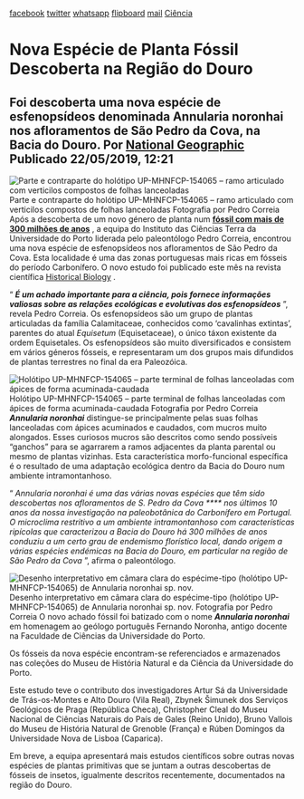 [facebook](https://www.facebook.com/sharer/sharer.php?u=https%3A%2F%2Fwww.natgeo.pt%2Fciencia%2F2019%2F05%2Fnova-especie-de-planta-fossil-descoberta-na-regiao-do-douro) [twitter](https://twitter.com/share?url=https%3A%2F%2Fwww.natgeo.pt%2Fciencia%2F2019%2F05%2Fnova-especie-de-planta-fossil-descoberta-na-regiao-do-douro&via=natgeo&text=Nova%20Esp%C3%A9cie%20de%20Planta%20F%C3%B3ssil%20Descoberta%20na%20Regi%C3%A3o%20do%20Douro) [whatsapp](https://web.whatsapp.com/send?text=https%3A%2F%2Fwww.natgeo.pt%2Fciencia%2F2019%2F05%2Fnova-especie-de-planta-fossil-descoberta-na-regiao-do-douro) [flipboard](https://share.flipboard.com/bookmarklet/popout?v=2&title=Nova%20Esp%C3%A9cie%20de%20Planta%20F%C3%B3ssil%20Descoberta%20na%20Regi%C3%A3o%20do%20Douro&url=https%3A%2F%2Fwww.natgeo.pt%2Fciencia%2F2019%2F05%2Fnova-especie-de-planta-fossil-descoberta-na-regiao-do-douro) [mail](mailto:?subject=NatGeo&body=https%3A%2F%2Fwww.natgeo.pt%2Fciencia%2F2019%2F05%2Fnova-especie-de-planta-fossil-descoberta-na-regiao-do-douro%20-%20Nova%20Esp%C3%A9cie%20de%20Planta%20F%C3%B3ssil%20Descoberta%20na%20Regi%C3%A3o%20do%20Douro) [Ciência](https://www.natgeo.pt/ciencia) 
# Nova Espécie de Planta Fóssil Descoberta na Região do Douro 
## Foi descoberta uma nova espécie de esfenopsídeos denominada Annularia noronhai nos afloramentos de São Pedro da Cova, na Bacia do Douro. Por [National Geographic](https://www.natgeo.pt/autor/national-geographic) Publicado 22/05/2019, 12:21 
![Parte e contraparte do holótipo UP-MHNFCP-154065 – ramo articulado com verticilos compostos de folhas lanceoladas](img/files_styles_image_00_public_figura_01.jpg, "Parte e contraparte do holótipo UP-MHNFCP-154065 – ramo articulado com verticilos compostos de folhas lanceoladas")
Parte e contraparte do holótipo UP-MHNFCP-154065 – ramo articulado com verticilos compostos de folhas lanceoladas Fotografia por Pedro Correia Após a descoberta de um novo género de planta num **[fóssil com mais de 300 milhões de anos](https://www.natgeo.pt/ciencia/2018/09/nova-planta-fossil-descoberta-em-sao-pedro-da-cova)** , a equipa do Instituto das Ciências Terra da Universidade do Porto liderada pelo paleontólogo Pedro Correia, encontrou uma nova espécie de esfenopsídeos nos afloramentos de São Pedro da Cova. Esta localidade é uma das zonas portuguesas mais ricas em fósseis do período Carbonífero. O novo estudo foi publicado este mês na revista científica [Historical Biology](https://www.tandfonline.com/doi/abs/10.1080/08912963.2019.1613391?fbclid=IwAR1oKqHvtmqTWPYETesnZD4Ky1UFFEs565oMR2HXDMOXpC1JeHeOIp5Wxbo&journalCode=ghbi20) . 

“ **_É um achado importante para a ciência, pois fornece informações valiosas sobre as relações ecológicas e evolutivas dos esfenopsídeos_** ”, revela Pedro Correia. Os esfenopsídeos são um grupo de plantas articuladas da família Calamitaceae, conhecidos como ‘cavalinhas extintas’, parentes do atual _Equisetum_ (Equisetaceae), o único táxon existente da ordem Equisetales. Os esfenopsídeos são muito diversificados e consistem em vários géneros fósseis, e representaram um dos grupos mais difundidos de plantas terrestres no final da era Paleozóica. 

![Holótipo UP-MHNFCP-154065 – parte terminal de folhas lanceoladas com ápices de forma acuminada-caudada](img/files_styles_image_00_public_annularia_0noronhai_0sp_0nov_c_a1pices.jpg, "Holótipo UP-MHNFCP-154065 – parte terminal de folhas lanceoladas com ápices de forma acuminada-caudada")
Holótipo UP-MHNFCP-154065 – parte terminal de folhas lanceoladas com ápices de forma acuminada-caudada Fotografia por Pedro Correia **_Annularia noronhai_** distingue-se principalmente pelas suas folhas lanceoladas com ápices acuminados e caudados, com mucros muito alongados. Esses curiosos mucros são descritos como sendo possíveis “ganchos” para se agarrarem a ramos adjacentes da planta parental ou mesmo de plantas vizinhas. Esta característica morfo-funcional específica é o resultado de uma adaptação ecológica dentro da Bacia do Douro num ambiente intramontanhoso. 

“ _Annularia noronhai é uma das várias novas espécies que têm sido descobertas nos afloramentos de S. Pedro da Cova **** nos últimos 10 anos da nossa investigação na paleobotânica do Carbonífero em Portugal. O microclima restritivo a um ambiente intramontanhoso com características ripícolas que caracterizou a Bacia do Douro há 300 milhões de anos conduziu a um certo grau de endemismo florístico local, dando origem a várias espécies endémicas na Bacia do Douro, em particular na região de São Pedro da Cova_ ”, afirma o paleontólogo. 

![Desenho interpretativo em câmara clara do espécime-tipo (holótipo UP-MHNFCP-154065) de Annularia noronhai sp. nov.](img/files_styles_image_00_public_figure_0.jpg, "Desenho interpretativo em câmara clara do espécime-tipo (holótipo UP-MHNFCP-154065) de Annularia noronhai sp. nov.")
Desenho interpretativo em câmara clara do espécime-tipo (holótipo UP-MHNFCP-154065) de Annularia noronhai sp. nov. Fotografia por Pedro Correia O novo achado fóssil foi batizado com o nome **_Annularia noronhai_** em homenagem ao geólogo português Fernando Noronha, antigo docente na Faculdade de Ciências da Universidade do Porto. 

Os fósseis da nova espécie encontram-se referenciados e armazenados nas coleções do Museu de História Natural e da Ciência da Universidade do Porto. 

Este estudo teve o contributo dos investigadores Artur Sá da Universidade de Trás-os-Montes e Alto Douro (Vila Real), Zbynek Šimunek dos Serviços Geológicos de Praga (República Checa), Christopher Cleal do Museu Nacional de Ciências Naturais do País de Gales (Reino Unido), Bruno Vallois do Museu de História Natural de Grenoble (França) e Rúben Domingos da Universidade Nova de Lisboa (Caparica). 

Em breve, a equipa apresentará mais estudos científicos sobre outras novas espécies de plantas primitivas que se juntam a outras descobertas de fósseis de insetos, igualmente descritos recentemente, documentados na região do Douro. 


